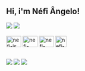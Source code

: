 ## Hi, i'm Néfi Ângelo!


<!-- GITHUB STATS: https://github.com/anuraghazra/github-readme-stats/blob/master/readme.md#deploy-on-your-own-vercel-instance -->
<div>
  <picture>
  <source 
    srcset="https://github-readme-stats.vercel.app/api?username=nefiangelo&show_icons=true&theme=dracula"
    media="(prefers-color-scheme: dracula)"
  />
  <img src="https://github-readme-stats.vercel.app/api?username=nefiangelo&show_icons=true&theme=dracula" />
  </picture>

  <picture>
  <source 
    srcset="https://github-readme-stats.vercel.app/api/top-langs/?username=nefiangelo&layout=compact&theme=dracula"
    media="(prefers-color-scheme: dracula)"
  />
  <img src="https://github-readme-stats.vercel.app/api/top-langs/?username=nefiangelo&layout=compact&theme=dracula" />
  </picture>
</div>
  
  
<!-- IMAGENS DAS LINGUAGENS -->
<div style="display: inline_block"><br>
  <img alt="nefi-js" width="40px" height="30px" src="https://cdn.jsdelivr.net/gh/devicons/devicon/icons/javascript/javascript-original.svg">
  <img alt="nefi-html" width="40px" height="30px" src="https://cdn.jsdelivr.net/gh/devicons/devicon/icons/html5/html5-original.svg">
  <img alt="nefi-css" width="40px" height="30px" src="https://cdn.jsdelivr.net/gh/devicons/devicon/icons/css3/css3-original.svg">
  <img alt="nefi-c" width="30px" height"30px" src="https://cdn.jsdelivr.net/gh/devicons/devicon/icons/c/c-original.svg" />
</div>

##

<!-- REDES SOCIAIS -->
<div> 
  <a href="https://instagram.com/nef.ang" target="_blank"><img src="https://img.shields.io/badge/-Instagram-%23E4405F?style=for-the-badge&logo=instagram&logoColor=white" target="_blank"></a> 
  <a href = "mailto:nefiangelo2311@gmail.com"><img src="https://img.shields.io/badge/-Gmail-%23333?style=for-the-badge&logo=gmail&logoColor=white" target="_blank"></a>
  <a href="https://www.linkedin.com/in/n%C3%A9fi-%C3%A2ngelo-391960131/" target="_blank"><img src="https://img.shields.io/badge/-LinkedIn-%230077B5?style=for-the-badge&logo=linkedin&logoColor=white" target="_blank"></a> 
</div>


